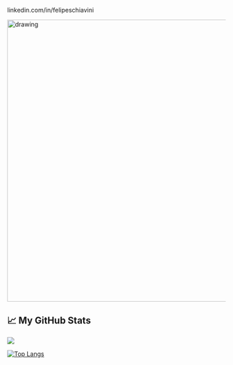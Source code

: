 
<span> linkedin.com/in/felipeschiavini</span>

<img src="https://user-images.githubusercontent.com/52425298/144453756-5f550ba7-1e80-4dfc-b890-2c285ddcf6f9.png" alt="drawing" width="650"/>


## &#x1f4c8; My GitHub Stats

![](https://komarev.com/ghpvc/?username=felipesc99)

[![Top Langs](https://github-readme-stats.vercel.app/api/top-langs/?username=felipesc99&layout=compact&theme=dracula&langs_count=8)](https://github.com/anuraghazra/github-readme-stats)

<!--
**FelipeSchiavini/FelipeSchiavini** is a ✨ _special_ ✨ repository because its `README.md` (this file) appears on your GitHub profile.

Here are some ideas to get you started:

- 🔭 I’m currently working on ...
- 🌱 I’m currently learning ...
- 👯 I’m looking to collaborate on ...
- 🤔 I’m looking for help with ...
- 💬 Ask me about ...
- 📫 How to reach me: ...
- 😄 Pronouns: ...
- ⚡ Fun fact: ...
-->
